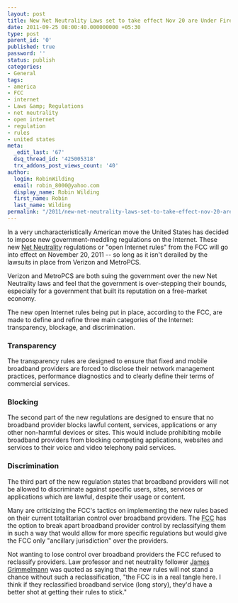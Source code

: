 ```yaml
---
layout: post
title: New Net Neutrality Laws set to take effect Nov 20 are Under Fire
date: 2011-09-25 08:00:40.000000000 +05:30
type: post
parent_id: '0'
published: true
password: ''
status: publish
categories:
- General
tags:
- america
- FCC
- internet
- Laws &amp; Regulations
- net neutrality
- open internet
- regulation
- rules
- united states
meta:
  _edit_last: '67'
  dsq_thread_id: '425005318'
  trx_addons_post_views_count: '40'
author:
  login: RobinWilding
  email: robin_8000@yahoo.com
  display_name: Robin Wilding
  first_name: Robin
  last_name: Wilding
permalink: "/2011/new-net-neutrality-laws-set-to-take-effect-nov-20-are-under-fire/"
---
```

<p>In a very uncharacteristically American move the United States has decided to impose new government-meddling regulations on the Internet. These new <a href="http://en.wikipedia.org/wiki/Network_neutrality">Net Neutrality</a> regulations or "open Internet rules" from the FCC will go into effect on November 20, 2011 -- so long as it isn't derailed by the lawsuits in place from Verizon and MetroPCS.  </p>
<p>Verizon and MetroPCS are both suing the government over the new Net Neutrality laws and feel that the government is over-stepping their bounds, especially for a government that built its reputation on a free-market economy. </p>
<p>The new open Internet rules being put in place, according to the FCC, are made to define and refine three main categories of the Internet: transparency, blockage, and discrimination.</p>
<p><!--more--></p>
<h3>Transparency</h3>
<p>The transparency rules are designed to ensure that fixed and mobile broadband providers are forced to disclose their network management practices, performance diagnostics and to clearly define their terms of commercial services. </p>
<h3>Blocking</h3>
<p>The second part of the new regulations are designed to ensure that no broadband provider blocks lawful content, services, applications or any other non-harmful devices or sites. This would include prohibiting mobile broadband providers from blocking competing applications, websites and services to their voice and video telephony paid services. </p>
<h3>Discrimination</h3>
<p>The third part of the new regulation states that broadband providers will not be allowed to discriminate against specific users, sites, services or applications which are lawful, despite their usage or content. </p>
<p>Many are criticizing the FCC's tactics on implementing the new rules based on their current totalitarian control over broadband providers. The <a href="http://www.fcc.gov/">FCC</a> has the option to break apart broadband provider control by reclassifying them in such a way that would allow for more specific regulations but would give the FCC only "ancillary jurisdiction" over the providers. </p>
<p>Not wanting to lose control over broadband providers the FCC refused to reclassify providers. Law professor and net neutrality follower <a href="http://james.grimmelmann.net/">James Grimmelmann</a> was quoted as saying that the new rules will not stand a chance  without such a reclassification, "the FCC is in a real tangle here. I think if they reclassified broadband service (long story), they'd have a better shot at getting their rules to stick."</p>
